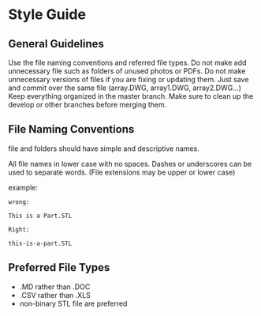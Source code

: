 Style Guide
==========

General Guidelines
-----------------

Use the file naming conventions and referred file types. Do not make add unnecessary file such as folders of unused photos or PDFs. Do not make unnecessary versions of files if you are fixing or updating them. Just save and commit over the same file (array.DWG, array1.DWG, array2.DWG...) Keep everything organized in the master branch. Make sure to clean up the develop or other branches before merging them.

File Naming Conventions
---------

file and folders should have simple and descriptive names.

All file names in lower case with no spaces. Dashes or underscores can be used to separate words. (File extensions may be upper or lower case) 

example:

	wrong: 

	This is a Part.STL

	Right: 

	this-is-a-part.STL

Preferred File Types
--------------------

* .MD rather than .DOC
* .CSV rather than .XLS
* non-binary STL file are preferred


